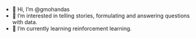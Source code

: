 - 👋 Hi, I’m @gmohandas
- 👀 I’m interested in telling stories, formulating and answering questions with data. 
- 🌱 I’m currently learning reinforcement learning.
<!-- - 💞️ I’m looking to collaborate on ... -->
<!-- - 📫 How to reach me ... -->

<!---
gmohandas/gmohandas is a ✨ special ✨ repository because its `README.md` (this file) appears on your GitHub profile.
You can click the Preview link to take a look at your changes.
--->
